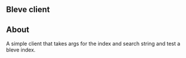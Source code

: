 ## Bleve client

## About

A simple client that takes args for the index and search string
and test a bleve index.


